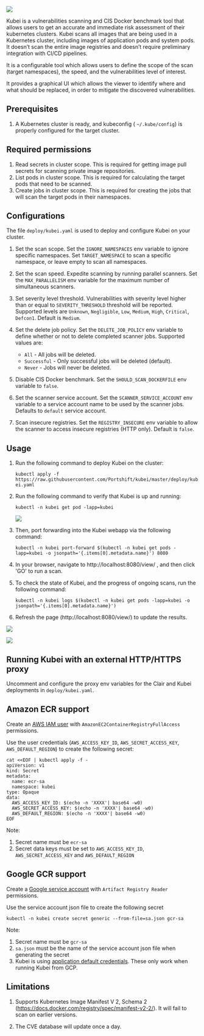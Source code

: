 ![](images/Kubei-logo.png)

Kubei is a vulnerabilities scanning and CIS Docker benchmark tool that allows users to get an accurate and immediate risk assessment of their kubernetes clusters. Kubei scans all images that are being used in a Kubernetes cluster, including images of application pods and system pods. It doesn’t scan the entire image registries and doesn’t require preliminary integration with CI/CD pipelines. 

It is a configurable tool which allows users to define the scope of the scan (target namespaces), the speed, and the vulnerabilities level of interest.

It provides a graphical UI which allows the viewer to identify where and what should be replaced, in order to mitigate the discovered vulnerabilities. 


## Prerequisites 

1. A Kubernetes cluster is ready, and kubeconfig ( `~/.kube/config`) is properly configured for the target cluster.

## Required permissions

1. Read secrets in cluster scope. This is required for getting image pull secrets for scanning private image repositories.
2. List pods in cluster scope. This is required for calculating the target pods that need to be scanned.
3. Create jobs in cluster scope. This is required for creating the jobs that will scan the target pods in their namespaces.

## Configurations 

The file `deploy/kubei.yaml` is used to deploy and configure Kubei on your cluster.

1. Set the scan scope. Set the `IGNORE_NAMESPACES` env variable to ignore specific namespaces. Set `TARGET_NAMESPACE` to scan a specific namespace, or leave empty to scan all namespaces.

2. Set the scan speed. Expedite scanning by running parallel scanners. Set the `MAX_PARALLELISM` env variable for the maximum number of simultaneous scanners.

3. Set severity level threshold. Vulnerabilities with severity level higher than or equal to `SEVERITY_THRESHOLD` threshold will be reported. Supported levels are `Unknown`, `Negligible`, `Low`, `Medium`, `High`, `Critical`, `Defcon1`. Default is `Medium`.

4. Set the delete job policy. Set the `DELETE_JOB_POLICY` env variable to define whether or not to delete completed scanner jobs. Supported values are:
    * `All` - All jobs will be deleted.
    * `Successful` - Only successful jobs will be deleted (default).
    * `Never` - Jobs will never be deleted.

5. Disable CIS Docker benchmark. Set the `SHOULD_SCAN_DOCKERFILE` env variable to `false`.

6. Set the scanner service account. Set the `SCANNER_SERVICE_ACCOUNT` env variable to a service account name to be used by the scanner jobs. Defaults to `default` service account.

7. Scan insecure registries. Set the `REGISTRY_INSECURE` env variable to allow the scanner to access insecure registries (HTTP only). Default is `false`. 

## Usage 

1. Run the following command to deploy Kubei on the cluster:

    `
    kubectl apply -f https://raw.githubusercontent.com/Portshift/kubei/master/deploy/kubei.yaml
    `

2. Run the following command to verify that Kubei is up and running:

    `
    kubectl -n kubei get pod -lapp=kubei
    `
    
    ![](images/kubei-running.png)

3. Then, port forwarding into the Kubei webapp via the following command:

    `
    kubectl -n kubei port-forward $(kubectl -n kubei get pods -lapp=kubei -o jsonpath='{.items[0].metadata.name}') 8080 
    `    

4. In your browser, navigate to http://localhost:8080/view/ , and then click  'GO' to run a scan.

5. To check the state of Kubei, and the progress of ongoing scans, run the following command:

    `
	kubectl -n kubei logs $(kubectl -n kubei get pods -lapp=kubei -o jsonpath='{.items[0].metadata.name}')  
    `

6. Refresh the page (http://localhost:8080/view/) to update the results.

![](images/kubei-vulnerability-results.png)
    
![](images/kubei-cis-docker-results.png)    

## Running Kubei with an external HTTP/HTTPS proxy

Uncomment and configure the proxy env variables for the Clair and Kubei deployments in `deploy/kubei.yaml`.

## Amazon ECR support

Create an [AWS IAM user](https://docs.aws.amazon.com/IAM/latest/UserGuide/id_users_create.html#id_users_create_console) with `AmazonEC2ContainerRegistryFullAccess` permissions.

Use the user credentials (`AWS_ACCESS_KEY_ID`, `AWS_SECRET_ACCESS_KEY`, `AWS_DEFAULT_REGION`) to create the following secret:

```
cat <<EOF | kubectl apply -f -
apiVersion: v1
kind: Secret
metadata:
  name: ecr-sa
  namespace: kubei
type: Opaque
data:
  AWS_ACCESS_KEY_ID: $(echo -n 'XXXX'| base64 -w0)
  AWS_SECRET_ACCESS_KEY: $(echo -n 'XXXX'| base64 -w0)
  AWS_DEFAULT_REGION: $(echo -n 'XXXX'| base64 -w0)
EOF
```

Note: 
1. Secret name must be `ecr-sa`
2. Secret data keys must be set to `AWS_ACCESS_KEY_ID`, `AWS_SECRET_ACCESS_KEY` and `AWS_DEFAULT_REGION`

## Google GCR support

Create a [Google service account](https://cloud.google.com/docs/authentication/getting-started#creating_a_service_account) with `Artifact Registry Reader` permissions.

Use the service account json file to create the following secret

```
kubectl -n kubei create secret generic --from-file=sa.json gcr-sa
```

Note:
1. Secret name must be `gcr-sa` 
1. `sa.json` must be the name of the service account json file when generating the secret
2. Kubei is using [application default credentials](https://developers.google.com/identity/protocols/application-default-credentials). These only work when running Kubei from GCP.

## Limitations 

1. Supports Kubernetes Image Manifest V 2, Schema 2 (https://docs.docker.com/registry/spec/manifest-v2-2/). It will fail to scan on earlier versions.
 
2. The CVE database will update once a day.
